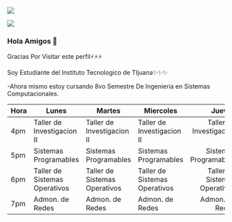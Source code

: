 ![](https://images.cooltext.com/5582458.png)



![](GHLogoTMP.png)

### Hola Amigos 👋


Gracias Por Visitar este perfil⚡⚡⚡

Soy Estudiante del Instituto Tecnologico de TIjuana✨✨✨

-Ahora mismo estoy cursando 8vo Semestre De Ingenieria en Sistemas Computacionales.

| Hora | Lunes                               | Martes                              | Miercoles                           |                             Jueves  | Viernes                             |
|------|-------------------------------------|-------------------------------------|-------------------------------------|------------------------------------:|-------------------------------------|
| 4pm  | Taller de Investigacion II                 | Taller de Investigacion II                | Taller de Investigacion II                |                 Taller de Investigacion II |                                     |
| 5pm  | Sistemas Programables        | Sistemas Programables        | Sistemas Programables        |        Sistemas Programables |         |
| 6pm  | Taller de Sistemas Operativos            | Taller de Sistemas Operativos            | Taller de Sistemas Operativos            |            Taller de Sistemas Operativos |             |
| 7pm  | Admon. de Redes                | Admon. de Redes                | Admon. de Redes                | Admon. de Redes                |                                     |





